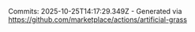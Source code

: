 Commits: 2025-10-25T14:17:29.349Z - Generated via https://github.com/marketplace/actions/artificial-grass
<br>
